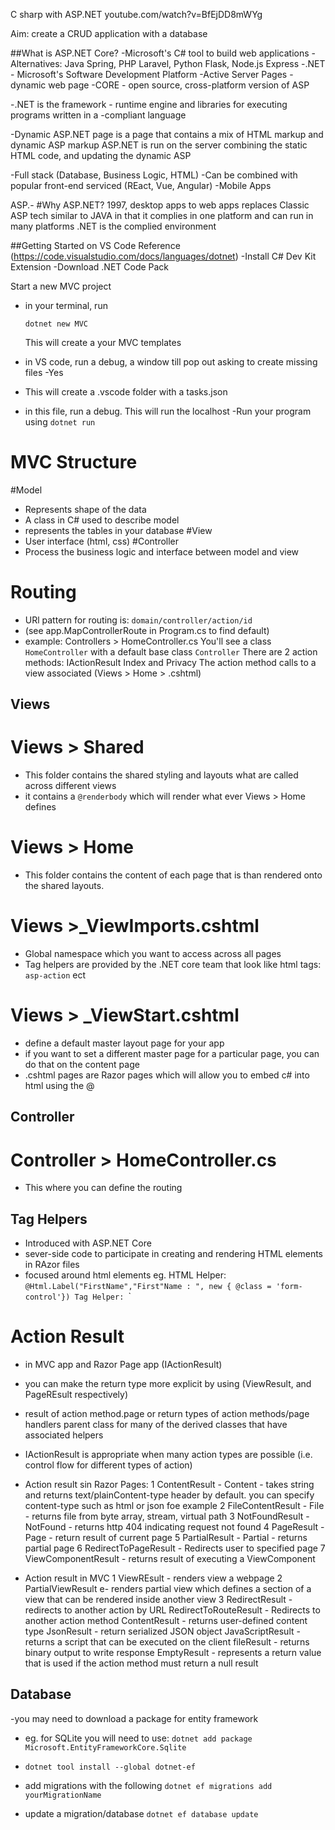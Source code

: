 C sharp with ASP.NET
youtube.com/watch?v=BfEjDD8mWYg

Aim: create a CRUD application with a database

##What is ASP.NET Core?
-Microsoft's C# tool to build web applications
-Alternatives: Java Spring, PHP Laravel, Python Flask, Node.js Express
-.NET - Microsoft's Software Development Platform
-Active Server Pages - dynamic web page
-CORE - open source, cross-platform version of ASP

-.NET is the framework - runtime engine and libraries for executing programs written in a -compliant language

-Dynamic ASP.NET page is a page that contains a mix of HTML markup and dynamic ASP markup
ASP.NET is run on the server combining the static HTML code, and updating the dynamic ASP 

-Full stack (Database, Business Logic, HTML)
-Can be combined with popular front-end serviced (REact, Vue, Angular)
-Mobile Apps

ASP.-
#Why ASP.NET?
1997, desktop apps to web apps
replaces Classic ASP tech
similar to JAVA in that it complies in one platform and can run in many platforms
.NET is the complied environment


##Getting Started on VS Code
Reference (https://code.visualstudio.com/docs/languages/dotnet)
-Install C# Dev Kit Extension
-Download .NET Code Pack

Start a new MVC project
- in your terminal, run

    `dotnet new MVC`

  This will create a your MVC templates
- in VS code, run a debug, a window till pop out asking to create missing files -Yes
- This will create a .vscode folder with a tasks.json
- in this file, run a debug. This will run the localhost
-Run your program using
    `dotnet run`

# MVC Structure
#Model
- Represents shape of the data
- A class in C# used to describe model
- represents the tables in your database
#View
- User interface (html, css)
#Controller
- Process the business logic and interface between model and view

# Routing
- URl pattern for routing is:
    `domain/controller/action/id`
- (see app.MapControllerRoute in Program.cs to find default)
- example:
  Controllers > HomeController.cs
    You'll see a class `HomeController` with a default base class `Controller`
    There are 2 action methods: IActionResult Index and Privacy
    The action method calls to a view associated (Views > Home > .cshtml)
  
## Views
# Views > Shared
- This folder contains the shared styling and layouts what are called across different views
- it contains a `@renderbody` which will render what ever Views > Home defines
# Views > Home
- This folder contains the content of each page that is than rendered onto the shared layouts.
# Views >_ViewImports.cshtml
- Global namespace which you want to access across all pages
- Tag helpers are provided by the .NET core team that look like html tags:
  `asp-action` ect
# Views > _ViewStart.cshtml
- define a default master layout page for your app
- if you want to set a different master page for a particular page, you can do that on the content page
- .cshtml pages are Razor pages which will allow you to embed c# into html using the @

## Controller
# Controller > HomeController.cs
- This where you can define the routing

## Tag Helpers
- Introduced with ASP.NET Core
- sever-side code to participate in creating and rendering HTML elements in RAzor files
- focused around html elements
eg. 
    HTML Helper:
        `@Html.Label("FirstName","First"Name : ", new { @class = 'form-control'})
    Tag Helper:
        `<label class="form-control" asp-for="FirstName"></label>`

# Action Result
- in MVC app and Razor Page app (IActionResult)
- you can make the return type more explicit by using (ViewResult, and PageREsult respectively)
- result of action method.page or return types of action methods/page handlers
parent class for many of the derived classes that have associated helpers
- IActionResult is appropriate when many action types are possible (i.e. control flow for different types of action)
- Action result sin Razor Pages:
  1 ContentResult - Content - takes string and returns text/plainContent-type header by default. you can specify content-type such as html or json foe example
  2 FileContentResult - File - returns file from byte array, stream, virtual path
  3 NotFoundResult - NotFound - returns http 404 indicating request not found
  4 PageResult - Page - return result of current page
  5 PartialResult - Partial - returns partial page
  6 RedirectToPageResult - Redirects user to specified page
  7 ViewComponentResult - returns result of executing a ViewComponent

- Action result in MVC
  1 ViewREsult - renders view a webpage
  2 PartialViewResult e- renders partial view which defines a section of a view that can be rendered inside another view
  3 RedirectResult - redirects to another action by URL
  RedirectToRouteResult - Redirects to another action method
  ContentResult - returns user-defined content type
  JsonResult - return serialized JSON object
  JavaScriptResult - returns a script that can be executed on the client
  fileResult - returns binary output to write response
  EmptyResult - represents a return value that is used if the action method must return a null result

## Database
-you may need to download a package for entity framework
- eg. for SQLite you will need to use: `dotnet add package Microsoft.EntityFrameworkCore.Sqlite`
- `dotnet tool install --global dotnet-ef`

- add migrations with the following `dotnet ef migrations add yourMigrationName`
- update a migration/database `dotnet ef database update`